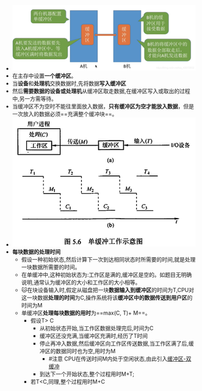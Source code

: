- ![](attachments/Pasted%20image%2020221123200303.png)
- 在主存中设置**一个缓冲区**。
- 当**设备**和**处理机**交换数据时,先将数据**写入缓冲区**
- 然后**需要数据的设备或处理机**从缓冲区取走数据,在缓冲区写入或取出的过程中,另一方需等待。
- 当缓冲区不为空时不能往里面放入数据，**只有缓冲区为空才能放入数据**，但是一次放入的数据必须==充满整个缓冲块==。
- ![](attachments/Pasted%20image%2020221123200444.png)
- **每块数据的处理时间**
	- 假设一种初始状态,然后计算下一次到达相同状态时所需要的时间,就是处理一块数据所需要的时间。
	- 在单缓冲中,这种初始状态为:工作区是满的,缓冲区是空的。如题目无明确说明,通常认为缓冲区的大小和工作区的大小相等。
	- 🐱在块设备输入时,假定从磁盘把一块**数据输入到缓冲区**的时间为T,CPU对这一块数据**处理的时间**为C,操作系统将该**缓冲区中的数据传送到用户区**的时间为M
	- 单缓冲区**处理每块数据的用时**为==max(C, T)+ M==。
		- 假设T> C
			- 从初始状态开始,当工作区数据处理完后,时间为C
			- 缓冲区还没充满,当缓冲区充满时,经历了T时间
			- 停止再冲入数据,然后缓冲区向工作区传送数据,当工作区满了后,缓冲区的数据同时也为空,用时为M
				- #注意 CPU在传送时间M内处于空闲状态,由此引入[缓冲区-双缓冲](缓冲区-双缓冲.md)
			- 到达下一个开始状态,整个过程用时M+T;
		- 若T<C,同理,整个过程用时M+C